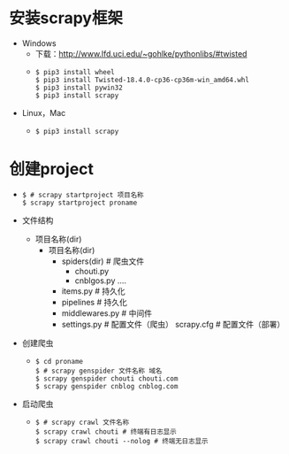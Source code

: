 # 安装scrapy框架
+ Windows
    - 下载：http://www.lfd.uci.edu/~gohlke/pythonlibs/#twisted
	- 		
        ```shell
        $ pip3 install wheel 
        $ pip3 install Twisted‑18.4.0‑cp36‑cp36m‑win_amd64.whl
        $ pip3 install pywin32
        $ pip3 install scrapy 
        ```
+ Linux，Mac
    - ```shell
      $ pip3 install scrapy
      ```

# 创建project
+ 
    ```shell
    $ # scrapy startproject 项目名称
    $ scrapy startproject proname
    ```      
+ 文件结构
    - 项目名称(dir)  
        - 项目名称(dir)  
            - spiders(dir)				# 爬虫文件 
                - chouti.py 
                - cnblgos.py 
                ....
            - items.py 				# 持久化
            - pipelines				# 持久化
            - middlewares.py		# 中间件
            - settings.py 			# 配置文件（爬虫）
        scrapy.cfg					# 配置文件（部署）

  
+ 创建爬虫
    - ```shell
      $ cd proname
      $ # scrapy genspider 文件名称 域名
      $ scrapy genspider chouti chouti.com
      $ scrapy genspider cnblog cnblog.com
      ```
+ 启动爬虫
    - ```shell
      $ # scrapy crawl 文件名称
      $ scrapy crawl chouti # 终端有日志显示
      $ scrapy crawl chouti --nolog # 终端无日志显示
      ```